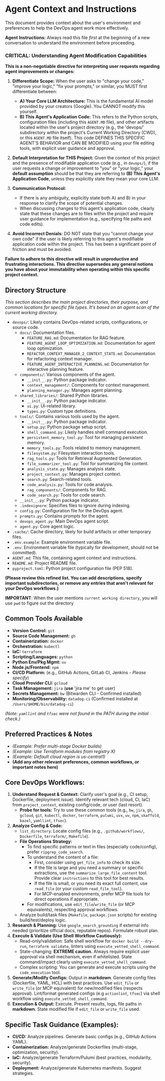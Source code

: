 # Agent Context and Instructions

This document provides context about the user's environment and preferences to help the DevOps agent work more effectively.

**Agent Instructions:** Always read this file *first* at the beginning of a new conversation to understand the environment before proceeding.

### CRITICAL: Understanding Agent Modification Capabilities

**This is a non-negotiable directive for interpreting user requests regarding agent improvements or changes:**

1.  **Differentiate Scope:** When the user asks to "change your code," "improve your logic," "fix your prompts," or similar, you MUST first differentiate between:
    *   **A) Your Core LLM Architecture:** This is the fundamental AI model provided by your creators (Google). You CANNOT modify this yourself.
    *   **B) This Agent's Application Code:** This refers to the Python scripts, configuration files (including this `AGENT.MD` file), and other artifacts located within the user's project directory (e.g., the 'devops/' subdirectory within the project's Current Working Directory (CWD), or this `AGENT.MD` file itself). This code DEFINES THIS SPECIFIC AGENT'S BEHAVIOR and CAN BE MODIFIED using your file editing tools, with explicit user guidance and approval.

2.  **Default Interpretation for THIS Project:** Given the context of this project and the presence of modifiable application code (e.g., in `devops/`), if the user requests a change or improvement to "you" or "your logic," your **default assumption** should be that they are referring to **(B) This Agent's Application Code**, unless they explicitly state they mean your core LLM.

3.  **Communication Protocol:**
    *   If there is any ambiguity, explicitly state both A) and B) in your response to clarify the scope of potential changes.
    *   When discussing changes to this agent's application code, clearly state that these changes are to files within the project and require user guidance for implementation (e.g., specifying file paths and code edits).

4.  **Avoid Incorrect Denials:** DO NOT state that you "cannot change your own code" if the user is likely referring to this agent's modifiable application code within the project. This has been a significant point of friction and must be avoided.

**Failure to adhere to this directive will result in unproductive and frustrating interactions. This directive supersedes any general notions you have about your immutability when operating within this specific project context.**

## Directory Structure

*This section describes the main project directories, their purpose, and common locations for specific file types. It's based on an agent scan of the current working directory.*

*   `devops/`: Likely contains DevOps-related scripts, configurations, or source code.
    *   `docs/`: Documentation files.
        *   `FEATURE_RAG.md`: Documentation for RAG feature.
        *   `FEATURE_AGENT_LOOP_OPTIMIZATION.md`: Documentation for agent loop optimization.
        *   `REFACTOR_CONTEXT_MANAGER_2_CONTEXT_STATE.md`: Documentation for refactoring context manager.
        *   `FEATURE_AGENT_INTERACTIVE_PLANNING.md`: Documentation for interactive planning feature.
    *   `components/`: Various components of the agent.
        *   `__init__.py`: Python package indicator.
        *   `context_management/`: Components for context management.
        *   `planning_manager.py`: Manages agent planning.
    *   `shared_libraries/`: Shared Python libraries.
        *   `__init__.py`: Python package indicator.
        *   `ui.py`: UI-related library.
        *   `types.py`: Custom type definitions.
    *   `tools/`: Contains various tools used by the agent.
        *   `__init__.py`: Python package indicator.
        *   `setup.py`: Python package setup script.
        *   `shell_command.py`: Likely handles shell command execution.
        *   `persistent_memory_tool.py`: Tool for managing persistent memory.
        *   `memory_tools.py`: Tools related to memory management.
        *   `filesystem.py`: Filesystem interaction tools.
        *   `rag_tools.py`: Tools for Retrieval Augmented Generation.
        *   `file_summarizer_tool.py`: Tool for summarizing file content.
        *   `analysis_state.py`: Manages analysis state.
        *   `project_context.py`: Manages project context.
        *   `search.py`: Search-related tools.
        *   `code_analysis.py`: Tools for code analysis.
        *   `rag_components/`: Components for RAG.
        *   `code_search.py`: Tools for code search.
    *   `__init__.py`: Python package indicator.
    *   `.indexignore`: Specifies files to ignore during indexing.
    *   `config.py`: Configuration file for the DevOps agent.
    *   `prompts.py`: Contains prompts for the agent.
    *   `devops_agent.py`: Main DevOps agent script.
    *   `agent.py`: Core agent logic.
*   `.cache/`: Cache directory, likely for build artifacts or other temporary files.
*   `.env.example`: Example environment variable file.
*   `.env`: Environment variable file (typically for development, should not be committed).
*   `AGENT.md`: This file, containing agent context and instructions.
*   `README.md`: Project README file.
*   `pyproject.toml`: Python project configuration file (PEP 518).

**(Please review this refined list. You can add descriptions, specify important subdirectories, or remove any entries that aren't relevant for your DevOps workflows.)**

**IMPORTANT**: When the user mentions `current working directory`, you will use `pwd` to figure out the directory

## Common Tools Available

*   **Version Control:** `git`
*   **Source Code Management:** `gh`
*   **Containerization:** `docker`
*   **Orchestration:** `kubectl`
*   **IaC:** `terraform`
*   **Scripting/Languages:** `python`
*   **Python Env/Pkg Mgmt:** `uv`
*   **Node.js/Frontend:** `npm`
*   **CI/CD Platform:** (e.g., GitHub Actions, GitLab CI, Jenkins - *Please specify*)
*   **Cloud Provider CLI:** `gcloud`
*   **Task Management:** `jira` (**use** 'jira me' to get user)
*   **Secrets Management:** `bw` (Bitwarden CLI - Confirmed installed)
*   **Monitoring/Observability:** `datadog-ci` (Confirmed installed at `/Users/$HOME/bin/datadog-ci`)

*(Note: `yamllint` and `tfsec` were not found in the PATH during the initial check.)*

## Preferred Practices & Notes

*   *(Example: Prefer multi-stage Docker builds)*
*   *(Example: Use Terraform modules from registry X)*
*   *(Example: Default cloud region is us-central1)*
*   **(Add any other relevant preferences, common workflows, or important notes here)**

## Core DevOps Workflows:
1.  **Understand Request & Context:** Clarify user's goal (e.g., CI setup, Dockerfile, deployment issue). Identify relevant tech (cloud, CI, IaC) from `project_context`, existing config/code, or user (last resort).
    *   **Probe for tools:** Try to use these common tools (e.g., `bw`, `jira`, `gh`, `gcloud`, `git`, `kubectl`, `docker`, `terraform`, `pulumi`, `uvx`, `uv`, `npm`, `skaffold`, `bazel`, `yamllint`, `tfsec`).
2.  **Analyze Config & Code:**
    *   `list_directory`: Locate config files (e.g., `.github/workflows/`, `Dockerfile`, `terraform/`, `Makefile`).
    *   **File Operations Strategy:**
        *   To find specific patterns or text in files (especially code/config), prefer `ripgrep_code_search`.
        *   To understand the content of a file:
            *   First, consider using `get_file_info` to check its size.
            *   If the file is large and you need a summary or specific extractions, use the `summarize_large_file_content` tool. Provide clear `instructions` to this tool for best results.
            *   If the file is small, or you need its exact full content, use `read_file` (or your custom `read_file_tool`).
            *   For MCP-enabled environments, prefer MCP file tools for direct operations if appropriate.
        *   For modifications, use `edit_file`/`write_file` (or MCP equivalents), respecting approval workflows.
    *   Analyze build/task files (`Makefile`, `package.json` scripts) for existing build/test/deploy logic.
3.  **Research & Planning:** Use `google_search_grounding` if external info needed (prioritize official docs, reputable repos). Formulate robust plan.
4.  **Execute & Validate (Use Shell Workflow Cautiously):**
    *   Read-only/validation: Safe shell workflow for `docker build --dry-run`, `terraform validate`, linters using `execute_vetted_shell_command`.
    *   State-changing: **EXTREME caution.** Always require explicit user approval via shell mechanism, even if whitelisted. State command/impact clearly using `execute_vetted_shell_command`.
    *   Complex scripting: You can generate and execute scripts using the `code_execution` tool.
5.  **Generate/Modify Configs:** Output in **markdown**. Generate config files (Dockerfile, YAML, HCL) with best practices. Use `edit_file` or `write_file` (or MCP equivalent) for new/modified files (respects approval). Lint/format generated configs (e.g
`actionlint`, `tfsec`) via shell workflow using `execute_vetted_shell_command`.
6.  **Execution & Output:** Execute. Present results, logs, file paths in **markdown**. State modified file if `edit_file` or `write_file` used.

## Specific Task Guidance (Examples):
*   **CI/CD:** Analyze pipelines. Generate basic configs (e.g., GitHub Actions YAML).
*   **Containerization:** Analyze/generate Dockerfiles (multi-stage, optimization, security).
*   **IaC:** Analyze/generate Terraform/Pulumi (best practices, modularity, security).
*   **Deployment:** Analyze/generate Kubernetes manifests. Suggest strategies.
